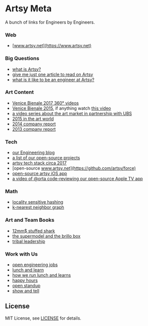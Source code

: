 # Artsy Meta

A bunch of links for Engineers by Engineers.

### Web

* [www.artsy.net](https://www.artsy.net)

### Big Questions

* [what is Artsy?](meta/what_is_artsy.md)
* [give me just one article to read on Artsy](https://www.theverge.com/2017/7/18/15983712/artsy-fine-art-galleries-online-auction-sales)
* [what is it like to be an engineer at Artsy?](https://medium.com/artsy-blog/what-it-feels-like-to-work-in-a-supportive-environment-for-female-engineers-3c994a001007)

### Art Content

* [Venice Bienale 2017 360° videos](https://www.artsy.net/venice-biennale/toward-venice)
* [Venice Bienale 2015](https://www.artsy.net/venice-biennale-2015), if anything watch [this video](https://www.artsy.net/article/artsy-editorial-video-the-history-of-the-venice-biennale)
* [a video series about the art market in partnership with UBS](https://www.artsy.net/art-market-series)
* [2015 in the art world](https://www.artsy.net/article/artsy-editorial-2015-the-year-in-art)
* [2014 company report](http://2014.artsy.net)
* [2013 company report](http://2013.artsy.net)

### Tech

* [our Engineering blog](http://artsy.github.io)
* [a list of our open-source projects](http://artsy.github.io/open-source)
* [artsy tech stack circa 2017](https://artsy.github.io/blog/2017/04/14/artsy-technology-stack-2017/)
* [open-source www.artsy.net](https://github.com/artsy/force)
* [open-source artsy iOS app](https://github.com/artsy/eigen)
* [a video of @orta code-reviewing our open-source Apple TV app](http://artsy.github.io/blog/2015/11/05/Emergence-Code-Review)

### Math

* [locality sensitive hashing](http://www.mit.edu/~andoni/LSH)
* [k-nearest neighbor graph](http://www.cs.princeton.edu/cass/papers/www11.pdf)

### Art and Team Books

* [12mm$ stuffed shark](http://www.amazon.com/The-Million-Stuffed-Shark-Contemporary/dp/0230620590)
* [the supermodel and the brillo box](http://www.amazon.com/The-Supermodel-Brillo-Box-Contemporary/dp/1137279087)
* [tribal leadership](http://www.amazon.com/Tribal-Leadership-Leveraging-Thriving-Organization/dp/0061251321)

### Work with Us

* [open engineering jobs](https://www.artsy.net/jobs#engineering)
* [lunch and learn](meta/lunch_and_learn.md)
* [how we run lunch and learns](meta/running_lunch_and_learn.md)
* [happy hours](meta/happy_hour.md)
* [open standup](meta/open_standup.md)
* [show and tell](meta/show_and_tell.md)

## License

MIT License, see [LICENSE](LICENSE) for details.
